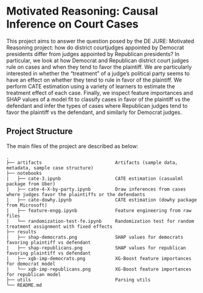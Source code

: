 
# Motivated Reasoning: Causal Inference on Court Cases

This project aims to answer the question posed by the DE JURE: Motivated Reasoning project: how do district courtjudges appointed by Democrat presidents differ from judges appointed by Republican presidents?  In particular, we look at how Democrat and Republican district court judges rule on cases and when they tend to favor the plaintiff. We are particularly interested in whether the “treatment” of a judge’s political party seems to have an effect on whether they tend to rule in favor of the plaintiff. We perform CATE estimation using a variety of learners to estimate the treatment effect of each case. Finally, we inspect feature importances and SHAP values of a model fit to classify cases in favor of the plaintiff vs the defendant and infer the types of cases where Republican judges tend to favor the plaintiff vs the defendant, and similarly for Democrat judges.


## Project Structure

The main files of the project are described as below: 

    .
    ├── artifacts                           Artifacts (sample data, metadata, sample case structure)
    ├── notebooks
    |   ├── cate-3.ipynb                    CATE estimation (casualml package from Uber)
    |   ├── cate-4-X-by-party.ipynb         Draw inferences from cases where judges favor the plaintiffs or the defendants
    |   ├── cate-dowhy.ipynb                CATE estimation (dowhy package from Microsoft)
    |   ├── feature-engg.ipynb              Feature engineering from raw files
    |   └── randomization-test-fe.ipynb     Randomization test for random treatment assignment with fixed effects
    ├── results
    |   ├── shap-democrats.png              SHAP values for democrats favoring plaintiff vs defendant
    |   ├── shap-republicans.png            SHAP values for republican favoring plaintiff vs defendant
    |   ├── xgb-imp-democrats.png           XG-Boost feature importances for democrat model
    |   └── xgb-imp-republicans.png         XG-Boost feature importances for republican model
    ├── utils                               Parsing utils
    └── README.md


